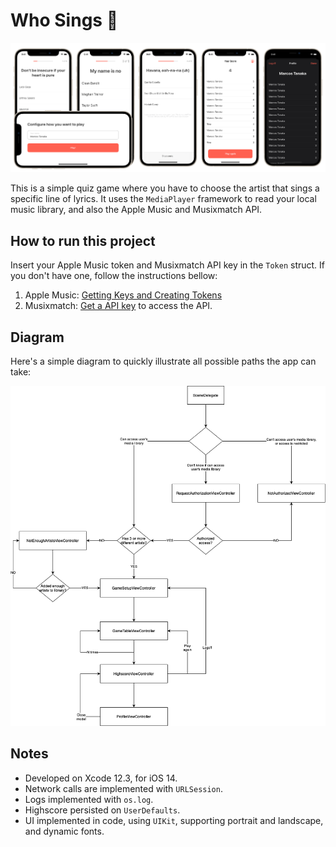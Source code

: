 # Who Sings 🎤

![](.readmeImages/hero.png)

This is a simple quiz game where you have to choose the artist that sings a specific line of lyrics. It uses the `MediaPlayer` framework to read your local music library, and also the Apple Music and Musixmatch API.

## How to run this project

Insert your Apple Music token and Musixmatch API key in the `Token` struct. If you don't have one, follow the instructions bellow:

1. Apple Music: [Getting Keys and Creating Tokens](https://developer.apple.com/documentation/applemusicapi/getting_keys_and_creating_tokens)
2. Musixmatch: [Get a API key](https://developer.musixmatch.com/signup) to access the API.

## Diagram

Here's a simple diagram to quickly illustrate all possible paths the app can take:

![](.readmeImages/diagram.png)

## Notes

- Developed on Xcode 12.3, for iOS 14.
- Network calls are implemented with `URLSession`.
- Logs implemented with `os.log`.
- Highscore persisted on `UserDefaults`.
- UI implemented in code, using `UIKit`, supporting portrait and landscape, and dynamic fonts.